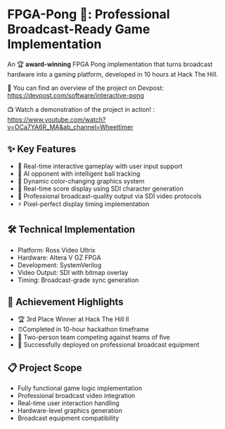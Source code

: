# **FPGA-Pong 🏓: Professional Broadcast-Ready Game Implementation**


An 🏆 **award-winning** FPGA Pong implementation that turns broadcast hardware into a gaming platform, developed in 10 hours at Hack The Hill. 

🔗 You can find an overview of the project on Devpost: https://devpost.com/software/interactive-pong

📺 Watch a demonstration of the project in action! : https://www.youtube.com/watch?v=OCa7YA6R_MA&ab_channel=Wheeltimer

## **✨ Key Features**
- 🎯 Real-time interactive gameplay with user input support
- 🤖 AI opponent with intelligent ball tracking
- 🌈 Dynamic color-changing graphics system
- 🔢 Real-time score display using SDI character generation
- 📡 Professional broadcast-quality output via SDI video protocols
- ⚡ Pixel-perfect display timing implementation

## **🛠️ Technical Implementation**
- Platform: Ross Video Ultrix
- Hardware: Altera V GZ FPGA
- Development: SystemVerilog
- Video Output: SDI with bitmap overlay
- Timing: Broadcast-grade sync generation

## **🏅 Achievement Highlights**
- 🏆 3rd Place Winner at Hack The Hill II
- ⏰Completed in 10-hour hackathon timeframe
- 👥 Two-person team competing against teams of five
- 🚀 Successfully deployed on professional broadcast equipment

## **📋 Project Scope**
- Fully functional game logic implementation
- Professional broadcast video integration
- Real-time user interaction handling
- Hardware-level graphics generation
- Broadcast equipment compatibility
